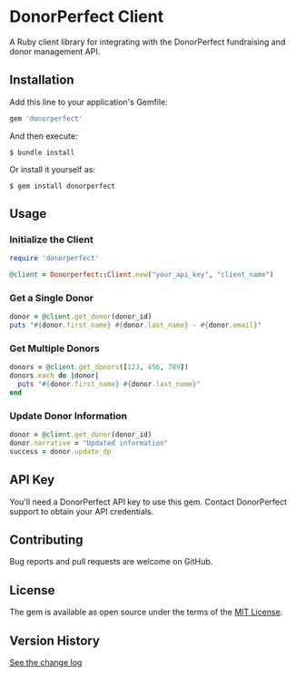 # DonorPerfect Client

A Ruby client library for integrating with the DonorPerfect fundraising and donor management API.

## Installation

Add this line to your application's Gemfile:

```ruby
gem 'donorperfect'
```

And then execute:

    $ bundle install

Or install it yourself as:

    $ gem install donorperfect

## Usage

### Initialize the Client

```ruby
require 'donorperfect'

@client = Donorperfect::Client.new("your_api_key", "client_name")
```

### Get a Single Donor

```ruby
donor = @client.get_donor(donor_id)
puts "#{donor.first_name} #{donor.last_name} - #{donor.email}"
```

### Get Multiple Donors

```ruby
donors = @client.get_donors([123, 456, 789])
donors.each do |donor|
  puts "#{donor.first_name} #{donor.last_name}"
end
```

### Update Donor Information

```ruby
donor = @client.get_donor(donor_id)
donor.narrative = "Updated information"
success = donor.update_dp
```

## API Key

You'll need a DonorPerfect API key to use this gem. Contact DonorPerfect support to obtain your API credentials.

## Contributing

Bug reports and pull requests are welcome on GitHub.

## License

The gem is available as open source under the terms of the [MIT License](https://opensource.org/licenses/MIT).

## Version History

[See the change log](CHANGELOG.md)
